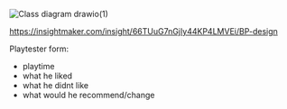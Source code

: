 ![Class diagram drawio(1)](https://github.com/user-attachments/assets/96cd0669-d749-4f18-9ffd-02c841277792)

https://insightmaker.com/insight/66TUuG7nGjIy44KP4LMVEi/BP-design

Playtester form:
- playtime
- what he liked
- what he didnt like
- what would he recommend/change
